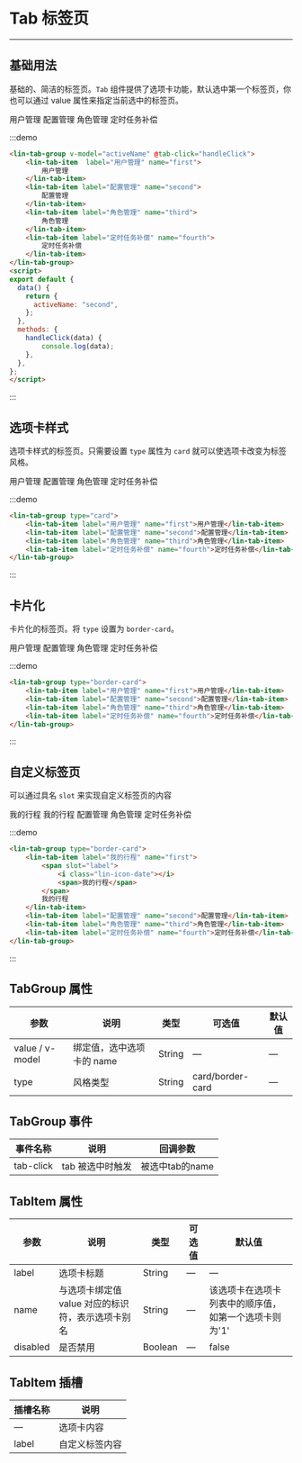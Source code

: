 <script>
export default {
  data() {
    return {
      activeName: "second",
    };
  },
  methods: {
    handleClick(data) {
        console.log(data);
    },
  },
};
</script>

# Tab 标签页

---

## 基础用法

基础的、简洁的标签页。`Tab` 组件提供了选项卡功能，默认选中第一个标签页，你也可以通过 value 属性来指定当前选中的标签页。

<div class='demo-block'>
<lin-tab-group v-model="activeName" @tab-click="handleClick">
        <lin-tab-item  label="用户管理" name="first">用户管理</lin-tab-item>
        <lin-tab-item label="配置管理" name="second">配置管理</lin-tab-item>
        <lin-tab-item label="角色管理" name="third">角色管理</lin-tab-item>
        <lin-tab-item label="定时任务补偿" name="fourth"
          >定时任务补偿</lin-tab-item
        >
      </lin-tab-group>
</div>

:::demo
```html
<lin-tab-group v-model="activeName" @tab-click="handleClick">
    <lin-tab-item  label="用户管理" name="first">
        用户管理
    </lin-tab-item>
    <lin-tab-item label="配置管理" name="second">
        配置管理
    </lin-tab-item>
    <lin-tab-item label="角色管理" name="third">
        角色管理
    </lin-tab-item>
    <lin-tab-item label="定时任务补偿" name="fourth">
        定时任务补偿
    </lin-tab-item>
</lin-tab-group>
<script>
export default {
  data() {
    return {
      activeName: "second",
    };
  },
  methods: {
    handleClick(data) {
        console.log(data);
    },
  },
};
</script>
```
:::

## 选项卡样式
选项卡样式的标签页。只需要设置 `type` 属性为 `card` 就可以使选项卡改变为标签风格。

<div class='demo-block'>
<lin-tab-group type="card">
        <lin-tab-item label="用户管理" name="first">用户管理</lin-tab-item>
        <lin-tab-item label="配置管理" name="second">配置管理</lin-tab-item>
        <lin-tab-item label="角色管理" name="third">角色管理</lin-tab-item>
        <lin-tab-item label="定时任务补偿" name="fourth">定时任务补偿</lin-tab-item>
      </lin-tab-group>
</div>


:::demo
```html
<lin-tab-group type="card">
    <lin-tab-item label="用户管理" name="first">用户管理</lin-tab-item>
    <lin-tab-item label="配置管理" name="second">配置管理</lin-tab-item>
    <lin-tab-item label="角色管理" name="third">角色管理</lin-tab-item>
    <lin-tab-item label="定时任务补偿" name="fourth">定时任务补偿</lin-tab-item>
</lin-tab-group>
```
:::

## 卡片化
卡片化的标签页。将 `type` 设置为 `border-card`。

<div class='demo-block'>
<lin-tab-group type="border-card">
        <lin-tab-item label="用户管理" name="first">用户管理</lin-tab-item>
        <lin-tab-item label="配置管理" name="second">配置管理</lin-tab-item>
        <lin-tab-item label="角色管理" name="third">角色管理</lin-tab-item>
        <lin-tab-item label="定时任务补偿" name="fourth">定时任务补偿</lin-tab-item>
      </lin-tab-group>
</div>


:::demo
```html
<lin-tab-group type="border-card">
    <lin-tab-item label="用户管理" name="first">用户管理</lin-tab-item>
    <lin-tab-item label="配置管理" name="second">配置管理</lin-tab-item>
    <lin-tab-item label="角色管理" name="third">角色管理</lin-tab-item>
    <lin-tab-item label="定时任务补偿" name="fourth">定时任务补偿</lin-tab-item>
</lin-tab-group>
```
:::

## 自定义标签页
可以通过具名 `slot` 来实现自定义标签页的内容

<div class='demo-block'>
<lin-tab-group type="border-card">
        <lin-tab-item label="我的行程" name="first">
        <span slot="label">
            <i class="lin-icon-date"></i>
            <span>我的行程</span>
          </span>
        我的行程
        </lin-tab-item>
        <lin-tab-item label="配置管理" name="second">配置管理</lin-tab-item>
        <lin-tab-item label="角色管理" name="third">角色管理</lin-tab-item>
        <lin-tab-item label="定时任务补偿" name="fourth">定时任务补偿</lin-tab-item>
      </lin-tab-group>
</div>


:::demo
```html
<lin-tab-group type="border-card">
    <lin-tab-item label="我的行程" name="first">
        <span slot="label">
            <i class="lin-icon-date"></i>
            <span>我的行程</span>
        </span>
        我的行程
    </lin-tab-item>
    <lin-tab-item label="配置管理" name="second">配置管理</lin-tab-item>
    <lin-tab-item label="角色管理" name="third">角色管理</lin-tab-item>
    <lin-tab-item label="定时任务补偿" name="fourth">定时任务补偿</lin-tab-item>
</lin-tab-group>
```
:::

## TabGroup 属性

| 参数            | 说明                  | 类型    | 可选值 | 默认值 |
| --------------- | --------------------- | ------- | ------ | ------ |
| value / v-model | 绑定值，选中选项卡的 name	                | String | —      | —  |
| type     | 风格类型 | String  | card/border-card      | —      |

## TabGroup 事件

| 事件名称 | 说明                   | 回调参数     |
| -------- | ---------------------- | ------------ |
| tab-click     | tab 被选中时触发     | 被选中tab的name            |


## TabItem 属性

| 参数            | 说明                  | 类型    | 可选值 | 默认值 |
| --------------- | --------------------- | ------- | ------ | ------ |
| label | 选项卡标题	                | String | —      | —  |
| name     | 与选项卡绑定值 value 对应的标识符，表示选项卡别名 | String  | —      | 该选项卡在选项卡列表中的顺序值，如第一个选项卡则为'1'      |
| disabled     | 是否禁用 | Boolean  | —      | false      |


## TabItem 插槽

| 插槽名称 | 说明           |
| -------- | -------------- |
| —        | 选项卡内容 |
| label        | 自定义标签内容 |